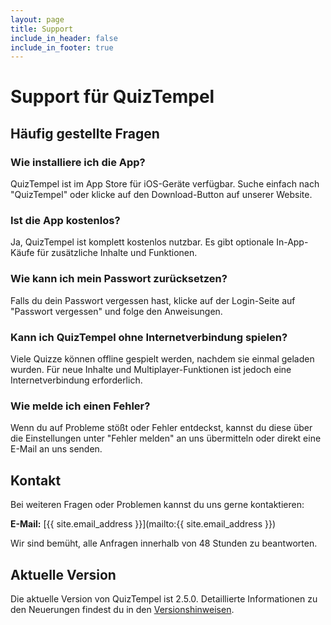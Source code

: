 ```yaml
---
layout: page
title: Support
include_in_header: false
include_in_footer: true
---
```


# Support für QuizTempel

## Häufig gestellte Fragen

### Wie installiere ich die App?
QuizTempel ist im App Store für iOS-Geräte verfügbar. Suche einfach nach "QuizTempel" oder klicke auf den Download-Button auf unserer Website.

### Ist die App kostenlos?
Ja, QuizTempel ist komplett kostenlos nutzbar. Es gibt optionale In-App-Käufe für zusätzliche Inhalte und Funktionen.

### Wie kann ich mein Passwort zurücksetzen?
Falls du dein Passwort vergessen hast, klicke auf der Login-Seite auf "Passwort vergessen" und folge den Anweisungen.

### Kann ich QuizTempel ohne Internetverbindung spielen?
Viele Quizze können offline gespielt werden, nachdem sie einmal geladen wurden. Für neue Inhalte und Multiplayer-Funktionen ist jedoch eine Internetverbindung erforderlich.

### Wie melde ich einen Fehler?
Wenn du auf Probleme stößt oder Fehler entdeckst, kannst du diese über die Einstellungen unter "Fehler melden" an uns übermitteln oder direkt eine E-Mail an uns senden.

## Kontakt

Bei weiteren Fragen oder Problemen kannst du uns gerne kontaktieren:

**E-Mail:** [{{ site.email_address }}](mailto:{{ site.email_address }})

Wir sind bemüht, alle Anfragen innerhalb von 48 Stunden zu beantworten.

## Aktuelle Version

Die aktuelle Version von QuizTempel ist 2.5.0. Detaillierte Informationen zu den Neuerungen findest du in den [Versionshinweisen](/neuigkeiten). 
